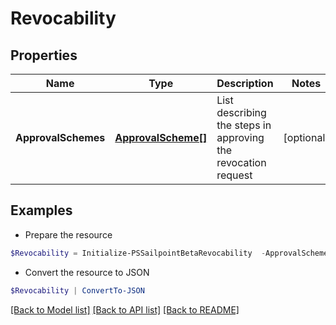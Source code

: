 # Revocability
## Properties

Name | Type | Description | Notes
------------ | ------------- | ------------- | -------------
**ApprovalSchemes** | [**ApprovalScheme[]**](ApprovalScheme.md) | List describing the steps in approving the revocation request | [optional] 

## Examples

- Prepare the resource
```powershell
$Revocability = Initialize-PSSailpointBetaRevocability  -ApprovalSchemes null
```

- Convert the resource to JSON
```powershell
$Revocability | ConvertTo-JSON
```

[[Back to Model list]](../README.md#documentation-for-models) [[Back to API list]](../README.md#documentation-for-api-endpoints) [[Back to README]](../README.md)

